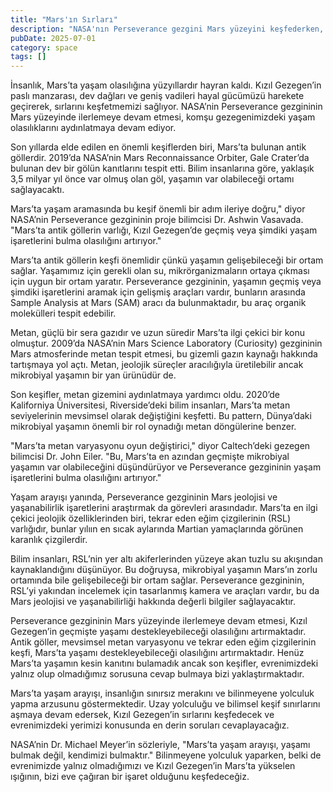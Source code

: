 ```yaml
---
title: "Mars'ın Sırları"
description: "NASA'nın Perseverance gezgini Mars yüzeyini keşfederken, yeni keşifler Kırmızı Gezegen'de yaşam o..."
pubDate: 2025-07-01
category: space
tags: []
---
```


İnsanlık, Mars’ta yaşam olasılığına yüzyıllardır hayran kaldı. Kızıl Gezegen’in paslı manzarası, dev dağları ve geniş vadileri hayal gücümüzü harekete geçirerek, sırlarını keşfetmemizi sağlıyor. NASA’nin Perseverance gezgininin Mars yüzeyinde ilerlemeye devam etmesi, komşu gezegenimizdeki yaşam olasılıklarını aydınlatmaya devam ediyor.

Son yıllarda elde edilen en önemli keşiflerden biri, Mars’ta bulunan antik göllerdir. 2019’da NASA’nin Mars Reconnaissance Orbiter, Gale Crater’da bulunan dev bir gölün kanıtlarını tespit etti. Bilim insanlarına göre, yaklaşık 3,5 milyar yıl önce var olmuş olan göl, yaşamın var olabileceği ortamı sağlayacaktı.

Mars’ta yaşam aramasında bu keşif önemli bir adım ileriye doğru," diyor NASA’nin Perseverance gezgininin proje bilimcisi Dr. Ashwin Vasavada. "Mars’ta antik göllerin varlığı, Kızıl Gezegen’de geçmiş veya şimdiki yaşam işaretlerini bulma olasılığını artırıyor."

Mars’ta antik göllerin keşfi önemlidir çünkü yaşamın gelişebileceği bir ortam sağlar. Yaşamımız için gerekli olan su, mikrörganizmaların ortaya çıkması için uygun bir ortam yaratır. Perseverance gezgininin, yaşamın geçmiş veya şimdiki işaretlerini aramak için gelişmiş araçları vardır, bunların arasında Sample Analysis at Mars (SAM) aracı da bulunmaktadır, bu araç organik molekülleri tespit edebilir.

Metan, güçlü bir sera gazıdır ve uzun süredir Mars’ta ilgi çekici bir konu olmuştur. 2009’da NASA’nin Mars Science Laboratory (Curiosity) gezgininin Mars atmosferinde metan tespit etmesi, bu gizemli gazın kaynağı hakkında tartışmaya yol açtı. Metan, jeolojik süreçler aracılığıyla üretilebilir ancak mikrobiyal yaşamın bir yan ürünüdür de.

Son keşifler, metan gizemini aydınlatmaya yardımcı oldu. 2020’de Kaliforniya Üniversitesi, Riverside’deki bilim insanları, Mars’ta metan seviyelerinin mevsimsel olarak değiştiğini keşfetti. Bu pattern, Dünya’daki mikrobiyal yaşamın önemli bir rol oynadığı metan döngülerine benzer.

"Mars’ta metan varyasyonu oyun değiştirici," diyor Caltech’deki gezegen bilimcisi Dr. John Eiler. "Bu, Mars’ta en azından geçmişte mikrobiyal yaşamın var olabileceğini düşündürüyor ve Perseverance gezgininin yaşam işaretlerini bulma olasılığını artırıyor."

Yaşam arayışı yanında, Perseverance gezgininin Mars jeolojisi ve yaşanabilirlik işaretlerini araştırmak da görevleri arasındadır. Mars’ta en ilgi çekici jeolojik özelliklerinden biri, tekrar eden eğim çizgilerinin (RSL) varlığıdır, bunlar yılıın en sıcak aylarında Martian yamaçlarında görünen karanlık çizgilerdir.

Bilim insanları, RSL’nin yer altı akiferlerinden yüzeye akan tuzlu su akışından kaynaklandığını düşünüyor. Bu doğruysa, mikrobiyal yaşamın Mars’ın zorlu ortamında bile gelişebileceği bir ortam sağlar. Perseverance gezgininin, RSL’yi yakından incelemek için tasarlanmış kamera ve araçları vardır, bu da Mars jeolojisi ve yaşanabilirliği hakkında değerli bilgiler sağlayacaktır.

Perseverance gezgininin Mars yüzeyinde ilerlemeye devam etmesi, Kızıl Gezegen’in geçmişte yaşamı destekleyebileceği olasılığını artırmaktadır. Antik göller, mevsimsel metan varyasyonu ve tekrar eden eğim çizgilerinin keşfi, Mars’ta yaşamı destekleyebileceği olasılığını artırmaktadır. Henüz Mars’ta yaşamın kesin kanıtını bulamadık ancak son keşifler, evrenimizdeki yalnız olup olmadığımız sorusuna cevap bulmaya bizi yaklaştırmaktadır.

Mars’ta yaşam arayışı, insanlığın sınırsız merakını ve bilinmeyene yolculuk yapma arzusunu göstermektedir. Uzay yolculuğu ve bilimsel keşif sınırlarını aşmaya devam edersek, Kızıl Gezegen’in sırlarını keşfedecek ve evrenimizdeki yerimizi konusunda en derin soruları cevaplayacağız.

NASA’nin Dr. Michael Meyer’in sözleriyle, "Mars’ta yaşam arayışı, yaşamı bulmak değil, kendimizi bulmaktır." Bilinmeyene yolculuk yaparken, belki de evrenimizde yalnız olmadığımızı ve Kızıl Gezegen’in Mars’ta yükselen ışığının, bizi eve çağıran bir işaret olduğunu keşfedeceğiz.
